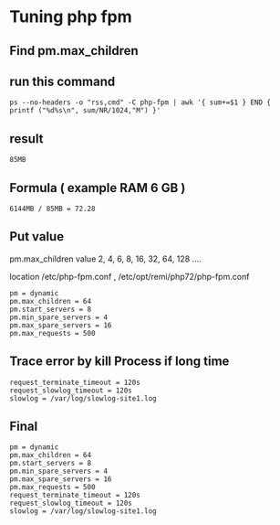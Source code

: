 # Tuning php fpm

## Find pm.max_children 

## run this command 
````
ps --no-headers -o "rss,cmd" -C php-fpm | awk '{ sum+=$1 } END { printf ("%d%s\n", sum/NR/1024,"M") }'
````
## result
````
85MB
````

## Formula ( example RAM 6 GB )
````
6144MB / 85MB = 72.28
````


## Put value

pm.max_children value 2, 4, 6, 8, 16, 32, 64, 128 ....

location /etc/php-fpm.conf , /etc/opt/remi/php72/php-fpm.conf

````
pm = dynamic
pm.max_children = 64
pm.start_servers = 8
pm.min_spare_servers = 4
pm.max_spare_servers = 16
pm.max_requests = 500
````

## Trace error by kill Process if long time 
````
request_terminate_timeout = 120s
request_slowlog_timeout = 120s
slowlog = /var/log/slowlog-site1.log
````


## Final
````
pm = dynamic
pm.max_children = 64
pm.start_servers = 8
pm.min_spare_servers = 4
pm.max_spare_servers = 16
pm.max_requests = 500
request_terminate_timeout = 120s
request_slowlog_timeout = 120s
slowlog = /var/log/slowlog-site1.log
````
